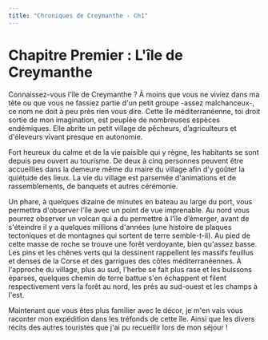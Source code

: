 ```yaml
---
title: "Chroniques de Creymanthe - Ch1"
---
```


# Chapitre Premier : L'île de Creymanthe
Connaissez-vous l'île de Creymanthe ? À moins que vous ne viviez dans ma tête ou que vous ne fassiez partie d'un petit groupe -assez malchanceux-, ce nom ne doit à peu près rien vous dire. Cette île méditerranéenne, toi droit sortie de mon imagination, est peuplée de nombreuses espèces endémiques. Elle abrite un petit village de pêcheurs, d’agriculteurs et d'éleveurs vivant presque en autonomie.

Fort heureux du calme et de la vie paisible qui y règne, les habitants se sont depuis peu ouvert au tourisme. De deux à cinq personnes peuvent être accueillies dans la demeure même du maire du village afin d'y goûter la quiétude des lieux. La vie du village est parsemée d'animations et de rassemblements, de banquets et autres cérémonie.

Un phare, à quelques dizaine de minutes en bateau au large du port, vous permettra d'observer l'île avec un point de vue imprenable. Au nord vous pourrez observer un volcan qui a du permettre à l'île d’émerger, avant de s'éteindre il y a quelques millions d'années (une histoire de plaques tectoniques et de montagnes qui sortent de terre semble-t-il). Au pied de cette masse de roche se trouve une forêt verdoyante, bien qu'assez basse. Les pins et les chênes verts qui la dessinent rappellent les massifs feuillus et denses de la Corse et des garrigues des côtes méditerranéennes. À l'approche du village, plus au sud, l'herbe se fait plus rase et les buissons éparses, quelques chemin de terre battue s'en échappent et filent respectivement vers la forêt au nord, les prés au sud-ouest et les champs à l'est.

Maintenant que vous êtes plus familier avec le décor, je m'en vais vous raconter mon expédition dans les tréfonds de cette île. Ainsi que les divers récits des autres touristes que j'ai pu recueillir lors de mon séjour !